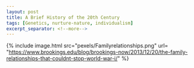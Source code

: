 ```yaml
---
layout: post
title: A Brief History of the 20th Century
tags: [Genetics, nurture-nature, individualism]
excerpt_separator: <!--more-->
---
```




{% include image.html src="pexels/Familyrelationships.png" url= "https://www.brookings.edu/blog/brookings-now/2013/12/20/the-family-relationships-that-couldnt-stop-world-war-i/" %}
